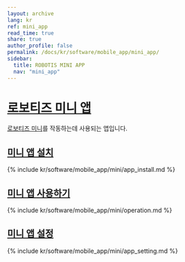 ```yaml
---
layout: archive
lang: kr
ref: mini_app
read_time: true
share: true
author_profile: false
permalink: /docs/kr/software/mobile_app/mini_app/
sidebar:
  title: ROBOTIS MINI APP
  nav: "mini_app"
---
```


# [로보티즈 미니 앱](#로보티즈-미니-앱)

[로보티즈 미니](/docs/kr/edu/mini/)를 작동하는데 사용되는 앱입니다.

## [미니 앱 설치](#미니-앱-설치)

{% include kr/software/mobile_app/mini/app_install.md %}

## [미니 앱 사용하기](#미니-앱-사용하기)

{% include kr/software/mobile_app/mini/operation.md %}

## [미니 앱 설정](#미니-앱-설정)

{% include kr/software/mobile_app/mini/app_setting.md %}
